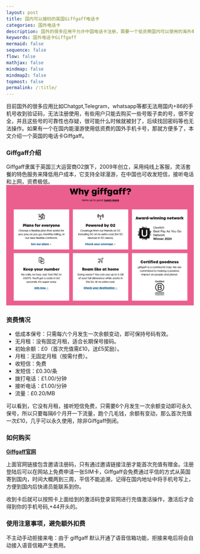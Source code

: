 ```yaml
---
layout: post
title: 国内可以接码的英国Giffgaff电话卡
categories: 国外电话卡
description: 国外的很多应用不允许中国电话卡注册，需要一个低资费国内可以使用的海外电话卡号，Giffgaff就能满足您的需要
keywords: 国外电话卡Giffgaff
mermaid: false
sequence: false
flow: false
mathjax: false
mindmap: false
mindmap2: false
topmost: false
permalink: /:title/
---
```

目前国外的很多应用比如Chatgpt,Telegram，whatsapp等都无法用国内+86的手机号收到验证码，无法注册使用，有些用户只能去购买一些号贩子卖的号，很不安全，并且这些号的可靠性也存疑，很可能什么时候就被封了，后续找回密码等也无法操作。如果有一个在国内能漫游使用低资费的国外手机卡号，那就方便多了，本文介绍一个英国的电话卡Giffgaff。

### Giffgaff介绍

Giffgaff隶属于英国三大运营商O2旗下，2009年创立，采用纯线上客服，灵活套餐的特色服务来降低用户成本，它支持全球漫游，在中国也可收发短信，接听电话和上网，资费极低。
![Giffgaff](/images/posts/Giffgaff/Giffgaff.PNG)

### 资费情况

- 低成本保号：只需每六个月发生一次余额变动，即可保持号码有效。
- 无月租：没有固定月租，适合长期保号接码。
- 初始余额：£0（首次充值需£10，送£5奖励）。
- 月租：无固定月租（按需付费）。
- 收短信：免费
- 发短信：£0.30/条
- 拨打电话：£1.00/分钟
- 接听电话：£1.00/分钟
- 流量：£0.20/MB

可以看到，它没有月租，接听短信免费，只需要6个月发生一次余额变动即可永久保号，所以只要每隔6个月开一下流量，跑个几毛钱，余额有变动，那么首次充值一次£10，几乎可以永久使用，除非Giffgaff倒闭。

### 如何购买

[**Giffgaff官网**](http://www.giffgaff.com/orders/affiliate/mutan662_1708428578284)

上面官网链接包含邀请注册码，只有通过邀请链接注册才能首次充值有赠金。注册登陆后可以在网站上免费申请一张SIM卡，Giffgaff会免费通过平信的方式从英国寄到国内，时间大概两到三周，平信不能追溯，记得在国内地址中将手机号写上，方便到国内后快递员能联系到你。

收到卡后就可以按照卡上面给到的激活码登录官网进行充值激活操作，激活后才会得到你的手机号码,+44开头的。

### 使用注意事项，避免额外扣费

不主动手动拒接来电：由于 giffgaff 默认开通了语音信箱功能，拒接来电后将会自动接入语音信箱产生费用。

